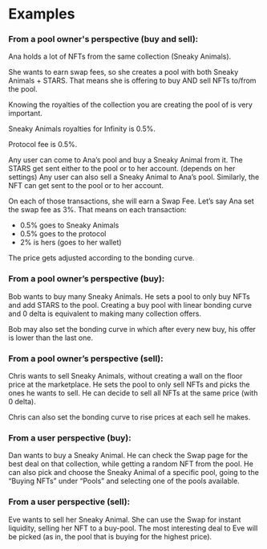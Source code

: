 # Examples

### **From a pool owner's perspective (buy and sell):**

Ana holds a lot of NFTs from the same collection (Sneaky Animals).

She wants to earn swap fees, so she creates a pool with both Sneaky Animals + STARS. That means she is offering to buy AND sell NFTs to/from the pool.

Knowing the royalties of the collection you are creating the pool of is very important.

Sneaky Animals royalties for Infinity is 0.5%.

Protocol fee is 0.5%.

Any user can come to Ana’s pool and buy a Sneaky Animal from it. The STARS get sent either to the pool or to her account. (depends on her settings) Any user can also sell a Sneaky Animal to Ana’s pool. Similarly, the NFT can get sent to the pool or to her account.

On each of those transactions, she will earn a Swap Fee. Let’s say Ana set the swap fee as 3%. That means on each transaction:

* 0.5% goes to Sneaky Animals
* 0.5% goes to the protocol
* 2% is hers (goes to her wallet)

The price gets adjusted according to the bonding curve.

### **From a pool owner’s perspective (buy):**

Bob wants to buy many Sneaky Animals. He sets a pool to only buy NFTs and add STARS to the pool. Creating a buy pool with linear bonding curve and 0 delta is equivalent to making many collection offers.

Bob may also set the bonding curve in which after every new buy, his offer is lower than the last one.

### **From a pool owner’s perspective (sell):**&#x20;

Chris wants to sell Sneaky Animals, without creating a wall on the floor price at the marketplace. He sets the pool to only sell NFTs and picks the ones he wants to sell. He can decide to sell all NFTs at the same price (with 0 delta).

Chris can also set the bonding curve to rise prices at each sell he makes.

### **From a user perspective (buy):**

Dan wants to buy a Sneaky Animal. He can check the Swap page for the best deal on that collection, while getting a random NFT from the pool. He can also pick and choose the Sneaky Animal of a specific pool, going to the “Buying NFTs” under “Pools” and selecting one of the pools available.

### **From a user perspective (sell):**

Eve wants to sell her Sneaky Animal. She can use the Swap for instant liquidity, selling her NFT to a buy-pool. The most interesting deal to Eve will be picked (as in, the pool that is buying for the highest price).
